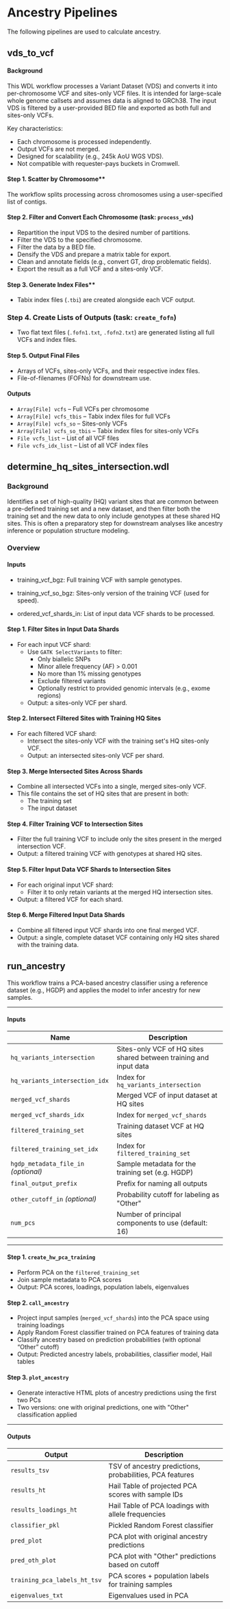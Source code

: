 # Ancestry Pipelines
The following pipelines are used to calculate ancestry.

## vds_to_vcf
#### Background

This WDL workflow processes a Variant Dataset (VDS) and converts it into per-chromosome VCF and sites-only VCF files. It is intended for large-scale whole genome callsets and assumes data is aligned to GRCh38. The input VDS is filtered by a user-provided BED file and exported as both full and sites-only VCFs. 

Key characteristics:
- Each chromosome is processed independently.
- Output VCFs are not merged.
- Designed for scalability (e.g., 245k AoU WGS VDS).
- Not compatible with requester-pays buckets in Cromwell.

#### Step 1. Scatter by Chromosome**  
   The workflow splits processing across chromosomes using a user-specified list of contigs.

#### Step 2. Filter and Convert Each Chromosome (task: `process_vds`)
   - Repartition the input VDS to the desired number of partitions.
   - Filter the VDS to the specified chromosome.
   - Filter the data by a BED file.
   - Densify the VDS and prepare a matrix table for export.
   - Clean and annotate fields (e.g., convert GT, drop problematic fields).
   - Export the result as a full VCF and a sites-only VCF.

#### Step 3. Generate Index Files**
   - Tabix index files (`.tbi`) are created alongside each VCF output.

### Step 4. Create Lists of Outputs (task: `create_fofn`)
   - Two flat text files (`.fofn1.txt`, `.fofn2.txt`) are generated listing all full VCFs and index files.

#### Step 5. Output Final Files
   - Arrays of VCFs, sites-only VCFs, and their respective index files.
   - File-of-filenames (FOFNs) for downstream use.

#### Outputs

- `Array[File] vcfs` – Full VCFs per chromosome  
- `Array[File] vcfs_tbis` – Tabix index files for full VCFs  
- `Array[File] vcfs_so` – Sites-only VCFs  
- `Array[File] vcfs_so_tbis` – Tabix index files for sites-only VCFs  
- `File vcfs_list` – List of all VCF files  
- `File vcfs_idx_list` – List of all VCF index files  

## determine_hq_sites_intersection.wdl

### Background
Identifies a set of high-quality (HQ) variant sites that are common between a pre-defined training set and a new dataset, and then filter both the training set and the new data to only include genotypes at these shared HQ sites. This is often a preparatory step for downstream analyses like ancestry inference or population structure modeling.

### Overview
#### Inputs

* training_vcf_bgz: Full training VCF with sample genotypes.

* training_vcf_so_bgz: Sites-only version of the training VCF (used for speed).

* ordered_vcf_shards_in: List of input data VCF shards to be processed.

#### Step 1. Filter Sites in Input Data Shards
- For each input VCF shard:
  - Use `GATK SelectVariants` to filter:
    - Only biallelic SNPs
    - Minor allele frequency (AF) > 0.001
    - No more than 1% missing genotypes
    - Exclude filtered variants
    - Optionally restrict to provided genomic intervals (e.g., exome regions)
  - Output: a sites-only VCF per shard.

#### Step 2. Intersect Filtered Sites with Training HQ Sites
- For each filtered VCF shard:
  - Intersect the sites-only VCF with the training set's HQ sites-only VCF.
  - Output: an intersected sites-only VCF per shard.

#### Step 3. Merge Intersected Sites Across Shards
- Combine all intersected VCFs into a single, merged sites-only VCF.
- This file contains the set of HQ sites that are present in both:
  - The training set
  - The input dataset

#### Step 4. Filter Training VCF to Intersection Sites
- Filter the full training VCF to include only the sites present in the merged intersection VCF.
- Output: a filtered training VCF with genotypes at shared HQ sites.

#### Step 5. Filter Input Data VCF Shards to Intersection Sites
- For each original input VCF shard:
  - Filter it to only retain variants at the merged HQ intersection sites.
- Output: a filtered VCF for each shard.

#### Step 6. Merge Filtered Input Data Shards
- Combine all filtered input VCF shards into one final merged VCF.
- Output: a single, complete dataset VCF containing only HQ sites shared with the training data.

## run_ancestry
This workflow trains a PCA-based ancestry classifier using a reference dataset (e.g., HGDP) and applies the model to infer ancestry for new samples.

---

#### Inputs

| Name | Description |
|------|-------------|
| `hq_variants_intersection` | Sites-only VCF of HQ sites shared between training and input data |
| `hq_variants_intersection_idx` | Index for `hq_variants_intersection` |
| `merged_vcf_shards` | Merged VCF of input dataset at HQ sites |
| `merged_vcf_shards_idx` | Index for `merged_vcf_shards` |
| `filtered_training_set` | Training dataset VCF at HQ sites |
| `filtered_training_set_idx` | Index for `filtered_training_set` |
| `hgdp_metadata_file_in` *(optional)* | Sample metadata for the training set (e.g. HGDP) |
| `final_output_prefix` | Prefix for naming all outputs |
| `other_cutoff_in` *(optional)* | Probability cutoff for labeling as "Other" |
| `num_pcs` | Number of principal components to use (default: 16) |

---

#### Step 1. `create_hw_pca_training`
- Perform PCA on the `filtered_training_set`
- Join sample metadata to PCA scores
- Output: PCA scores, loadings, population labels, eigenvalues

#### Step 2. `call_ancestry`
- Project input samples (`merged_vcf_shards`) into the PCA space using training loadings
- Apply Random Forest classifier trained on PCA features of training data
- Classify ancestry based on prediction probabilities (with optional “Other” cutoff)
- Output: Predicted ancestry labels, probabilities, classifier model, Hail tables

#### Step 3. `plot_ancestry`
- Generate interactive HTML plots of ancestry predictions using the first two PCs
- Two versions: one with original predictions, one with "Other" classification applied

---

#### Outputs

| Output | Description |
|--------|-------------|
| `results_tsv` | TSV of ancestry predictions, probabilities, PCA features |
| `results_ht` | Hail Table of projected PCA scores with sample IDs |
| `results_loadings_ht` | Hail Table of PCA loadings with allele frequencies |
| `classifier_pkl` | Pickled Random Forest classifier |
| `pred_plot` | PCA plot with original ancestry predictions |
| `pred_oth_plot` | PCA plot with "Other" predictions based on cutoff |
| `training_pca_labels_ht_tsv` | PCA scores + population labels for training samples |
| `eigenvalues_txt` | Eigenvalues used in PCA |